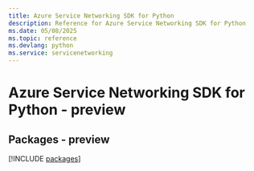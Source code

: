 ```yaml
---
title: Azure Service Networking SDK for Python
description: Reference for Azure Service Networking SDK for Python
ms.date: 05/08/2025
ms.topic: reference
ms.devlang: python
ms.service: servicenetworking
---
```

# Azure Service Networking SDK for Python - preview
## Packages - preview
[!INCLUDE [packages](service-networking-index.md)]